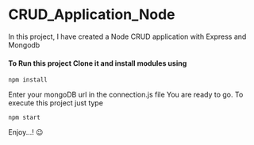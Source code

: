 # CRUD_Application_Node
In this project, I have created a Node CRUD application with Express and Mongodb

#### To Run this project Clone it and install modules using
```
npm install
```
Enter your mongoDB url in the connection.js file
You are ready to go. To execute this project just type
```
npm start
```

Enjoy...! 😉 
